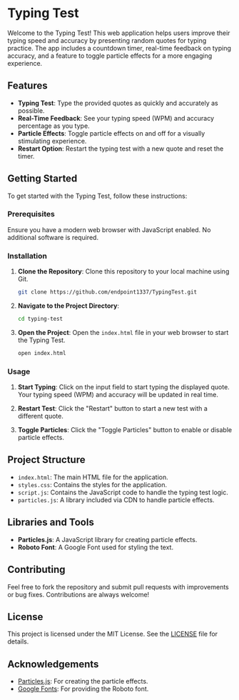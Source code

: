 # Typing Test

Welcome to the Typing Test! This web application helps users improve their typing speed and accuracy by presenting random quotes for typing practice. The app includes a countdown timer, real-time feedback on typing accuracy, and a feature to toggle particle effects for a more engaging experience.

## Features

- **Typing Test**: Type the provided quotes as quickly and accurately as possible.
- **Real-Time Feedback**: See your typing speed (WPM) and accuracy percentage as you type.
- **Particle Effects**: Toggle particle effects on and off for a visually stimulating experience.
- **Restart Option**: Restart the typing test with a new quote and reset the timer.

## Getting Started

To get started with the Typing Test, follow these instructions:

### Prerequisites

Ensure you have a modern web browser with JavaScript enabled. No additional software is required.

### Installation

1. **Clone the Repository**: Clone this repository to your local machine using Git.

   ```bash
   git clone https://github.com/endpoint1337/TypingTest.git
   ```

2. **Navigate to the Project Directory**:

   ```bash
   cd typing-test
   ```

3. **Open the Project**: Open the `index.html` file in your web browser to start the Typing Test.

   ```bash
   open index.html
   ```

### Usage

1. **Start Typing**: Click on the input field to start typing the displayed quote. Your typing speed (WPM) and accuracy will be updated in real time.

2. **Restart Test**: Click the "Restart" button to start a new test with a different quote.

3. **Toggle Particles**: Click the "Toggle Particles" button to enable or disable particle effects.

## Project Structure

- `index.html`: The main HTML file for the application.
- `styles.css`: Contains the styles for the application.
- `script.js`: Contains the JavaScript code to handle the typing test logic.
- `particles.js`: A library included via CDN to handle particle effects.

## Libraries and Tools

- **Particles.js**: A JavaScript library for creating particle effects.
- **Roboto Font**: A Google Font used for styling the text.

## Contributing

Feel free to fork the repository and submit pull requests with improvements or bug fixes. Contributions are always welcome!

## License

This project is licensed under the MIT License. See the [LICENSE](LICENSE) file for details.

## Acknowledgements

- [Particles.js](https://particles.js.org/): For creating the particle effects.
- [Google Fonts](https://fonts.google.com/): For providing the Roboto font.
